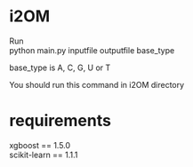 # i2OM
Run  
python main.py inputfile outputfile base_type  

base_type is A, C, G, U or T  

You should run this command in i2OM directory  

# requirements

xgboost == 1.5.0  
scikit-learn == 1.1.1  
